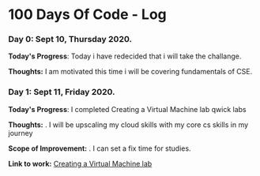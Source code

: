 # 100 Days Of Code - Log


### Day 0: Sept 10, Thursday 2020. 

**Today's Progress**: Today i have redecided that i will take the challange.

**Thoughts:** I am motivated this time i will be covering fundamentals of CSE. 


### Day 1: Sept 11, Friday 2020. 

**Today's Progress**: I completed Creating a Virtual Machine lab qwick labs 

**Thoughts:** . I will be upscaling my cloud skills with my core cs skills in my journey 

**Scope of Improvement:** . I can set a fix time for studies.

**Link to work:** [Creating a Virtual Machine lab](https://www.qwiklabs.com/focuses/3563?parent=catalog)

